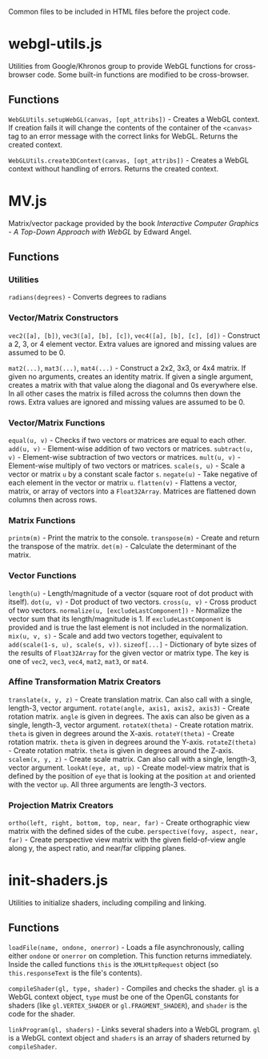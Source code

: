 Common files to be included in HTML files before the project code.


webgl-utils.js
==============

Utilities from Google/Khronos group to provide WebGL functions for cross-browser code. Some built-in
functions are modified to be cross-browser.

Functions
---------

`WebGLUtils.setupWebGL(canvas, [opt_attribs])` -  Creates a WebGL context. If creation fails it
will change the contents of the container of the `<canvas>` tag to an error message with the correct
links for WebGL. Returns the created context.

`WebGLUtils.create3DContext(canvas, [opt_attribs])` - Creates a WebGL context without handling of
errors. Returns the created context.



MV.js
=====

Matrix/vector package provided by the book _Interactive Computer Graphics - A Top-Down Approach with
WebGL_ by Edward Angel.

Functions
---------

### Utilities

`radians(degrees)` - Converts degrees to radians

### Vector/Matrix Constructors

`vec2([a], [b])`, `vec3([a], [b], [c])`, `vec4([a], [b], [c], [d])` - Construct a 2, 3, or 4 element
vector. Extra values are ignored and missing values are assumed to be 0.

`mat2(...)`, `mat3(...)`, `mat4(...)` - Construct a 2x2, 3x3, or 4x4 matrix. If given no arguments,
creates an identity matrix. If given a single argument, creates a matrix with that value along the
diagonal and 0s everywhere else. In all other cases the matrix is filled across the columns then
down the rows. Extra values are ignored and missing values are assumed to be 0.

### Vector/Matrix Functions

`equal(u, v)` - Checks if two vectors or matrices are equal to each other.
`add(u, v)` - Element-wise addition of two vectors or matrices.
`subtract(u, v)` - Element-wise subtraction of two vectors or matrices.
`mult(u, v)` - Element-wise multiply of two vectors or matrices.
`scale(s, u)` - Scale a vector or matrix `u` by a constant scale factor `s`.
`negate(u)` - Take negative of each element in the vector or matrix `u`.
`flatten(v)` - Flattens a vector, matrix, or array of vectors into a `Float32Array`. Matrices are
flattened down columns then across rows.

### Matrix Functions

`printm(m)` - Print the matrix to the console.
`transpose(m)` - Create and return the transpose of the matrix.
`det(m)` - Calculate the determinant of the matrix.

### Vector Functions

`length(u)` - Length/magnitude of a vector (square root of dot product with itself).
`dot(u, v)` - Dot product of two vectors.
`cross(u, v)` - Cross product of two vectors.
`normalize(u, [excludeLastComponent])` - Normalize the vector sum that its length/magnitude is 1.
If `excludeLastComponent` is provided and is true the last element is not included in the
normalization.
`mix(u, v, s)` - Scale and add two vectors together, equivalent to `add(scale(1-s, u), scale(s, v))`.
`sizeof[...]` - Dictionary of byte sizes of the results of `Float32Array` for the given vector or
matrix type. The key is one of `vec2`, `vec3`, `vec4`, `mat2`, `mat3`, or `mat4`.

### Affine Transformation Matrix Creators
`translate(x, y, z)` - Create translation matrix. Can also call with a single, length-3, vector
argument.
`rotate(angle, axis1, axis2, axis3)` - Create rotation matrix. `angle` is given in degrees. The axis
can also be given as a single, length-3, vector argument.
`rotateX(theta)` - Create rotation matrix. `theta` is given in degrees around the X-axis.
`rotateY(theta)` - Create rotation matrix. `theta` is given in degrees around the Y-axis.
`rotateZ(theta)` - Create rotation matrix. `theta` is given in degrees around the Z-axis.
`scalem(x, y, z)` - Create scale matrix. Can also call with a single, length-3, vector argument.
`lookAt(eye, at, up)` - Create model-view matrix that is defined by the position of `eye` that is
looking at the position `at` and oriented with the vector `up`. All three arguments are length-3
vectors.

### Projection Matrix Creators

`ortho(left, right, bottom, top, near, far)` - Create orthographic view matrix with the defined
sides of the cube.
`perspective(fovy, aspect, near, far)` - Create perspective view matrix with the given
field-of-view angle along y, the aspect ratio, and near/far clipping planes.



init-shaders.js
===============

Utilities to initialize shaders, including compiling and linking.

Functions
---------

`loadFile(name, ondone, onerror)` - Loads a file asynchronously, calling either `ondone` or
`onerror` on completion. This function returns immediately. Inside the called functions `this` is
the `XMLHttpRequest` object (so `this.responseText` is the file's contents).

`compileShader(gl, type, shader)` - Compiles and checks the shader. `gl` is a WebGL context object,
`type` must be one of the OpenGL constants for shaders (like `gl.VERTEX_SHADER` or
`gl.FRAGMENT_SHADER`), and `shader` is the code for the shader.

`linkProgram(gl, shaders)` - Links several shaders into a WebGL program. `gl` is a WebGL context
object and `shaders` is an array of shaders returned by `compileShader`.
